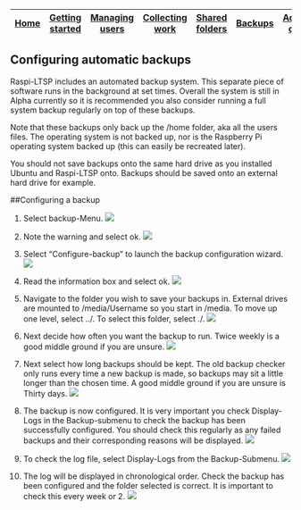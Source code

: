 [Home](../README.md)    | [Getting started](../installation/getting-started.md)     | [Managing users](../manage-users/README.md) | [Collecting work](../collect-work.md) | [Shared folders](../shared-folders/README.md) | [Backups](../backups/README.md) | [Advanced options](../advanced/README.md) 
| :-----------: |:-------------:| :-----:| :-----:| :-----:| :-----:| :-----:| 


Configuring automatic backups
-----------------------------

Raspi-LTSP includes an automated backup system. This separate piece of
software runs in the background at set times. Overall the system is
still in Alpha currently so it is recommended you also consider running
a full system backup regularly on top of these backups.

Note that these backups only back up the /home folder, aka all the users
files. The operating system is not backed up, nor is the Raspberry Pi
operating system backed up (this can easily be recreated later).

You should not save backups onto the same hard drive as you installed
Ubuntu and Raspi-LTSP onto. Backups should be saved onto an external
hard drive for example.

##Configuring a backup

1.  Select backup-Menu. ![](../images/image57.jpeg)

2.  Note the warning and select ok. ![](../images/image58.jpeg)

3.  Select “Configure-backup” to launch the backup configuration wizard.
    ![](../images/image59.jpeg)

4.  Read the information box and select ok. ![](../images/image60.jpeg)

5.  Navigate to the folder you wish to save your backups in. External
    drives are mounted to /media/Username so you start in /media. To
    move up one level, select ../. To select this folder, select ./.
    ![](../images/image61.jpeg)

6.  Next decide how often you want the backup to run. Twice weekly is a
    good middle ground if you are unsure. ![](../images/image62.jpeg)

7.  Next select how long backups should be kept. The old backup checker
    only runs every time a new backup is made, so backups may sit a
    little longer than the chosen time. A good middle ground if you are
    unsure is Thirty days. ![](../images/image63.jpeg)

8.  The backup is now configured. It is very important you check
    Display-Logs in the Backup-submenu to check the backup has been
    successfully configured. You should check this regularly as any
    failed backups and their corresponding reasons will be displayed.
    ![](../images/image64.jpeg)

9.  To check the log file, select Display-Logs from the Backup-Submenu.
    ![](../images/image65.jpeg)

10. The log will be displayed in chronological order. Check the backup
    has been configured and the folder selected is correct. It is
    important to check this every week or 2.
    ![](../images/image66.jpeg)
